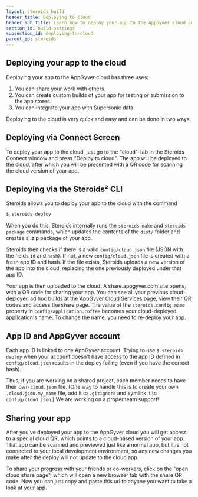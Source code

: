 ```yaml
---
layout: steroids_build
header_title: Deploying to cloud
header_sub_title: Learn how to deploy your app to the AppGyver cloud and share it with others.
section_id: build-settings
subsection_id: deploying-to-cloud
parent_id: steroids
---
```

<section class="docs-section" id="deploying-to-cloud">

# Deploying your app to the cloud

Deploying your app to the AppGyver cloud has three uses:

1. You can share your work with others.
2. You can create custom builds of your app for testing or submission to the app stores.
3. You can integrate your app with Supersonic data

Deploying to the cloud is very quick and easy and can be done in two ways.

## Deploying via Connect Screen

To deploy your app to the cloud, just go to the "cloud"-tab in the Steroids Connect window and press "Deploy to cloud". The app will be deployed to the cloud, after which you will be presented with a QR code for scanning the cloud version of your app.

## Deploying via the Steroids² CLI

Steroids allows you to deploy your app to the cloud with the command

```bash
$ steroids deploy
```

When you do this, Steroids internally runs the `steroids make` and `steroids package` commands, which updates the contents of the `dist/` folder and creates a .zip package of your app.

Steroids then checks if there is a valid `config/cloud.json` file (JSON with the fields `id` and `hash`). If not, a new `config/cloud.json` file is created with a fresh app ID and hash. If the file exists, Steroids uploads a new version of the app into the cloud, replacing the one previously deployed under that app ID.

Your app is then uploaded to the cloud. A share.appgyver.com site opens, with a QR code for sharing your app. You can see all your previous cloud-deployed ad hoc builds at the [AppGyver Cloud Services][cloud-services] page, view their QR codes and access the share page. The value of the `steroids.config.name` property in `config/application.coffee` becomes your cloud-deployed application's name. To change the name, you need to re-deploy your app.

## App ID and AppGyver account

Each app ID is linked to one AppGyver account. Trying to use `$ steroids deploy` when your account doesn't have access to the app ID defined in `config/cloud.json` results in the deploy failing (even if you have the correct hash).

Thus, if you are working on a shared project, each member needs to have their own `cloud.json` file. (One way to handle this is to create your own `.cloud.json.my_name` file, add it to `.gitignore` and symlink it to `config/cloud.json`.) We are working on a proper team support!

## Sharing your app

After you've deployed your app to the AppGyver cloud you will get access to a special cloud QR, which points to a cloud-based version of your app. That app can be scanned and previewed just like a normal app, but it is not connected to your local development environment, so any new changes you make after the deploy will not update to the cloud app.

To share your progress with your friends or co-workers, click on the "open cloud share page", which will open a new browser tab with the share QR code. Now you can just copy and paste this url to anyone you want to take a look at your app.


[cloud-services]: httpa://cloud.appgyver.com

</section>

